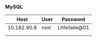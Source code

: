 

### MySQL

| Host        | User | Password      |
| ----------- | ---- | ------------- |
| 10.182.90.8 | root | Lhfeilaile@01 |
|             |      |               |
|             |      |               |

